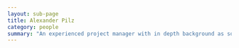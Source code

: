 ```yaml
---
layout: sub-page
title: Alexander Pilz
category: people
summary: "An experienced project manager with in depth background as software developer and system architect. Highly experienced with Open Source environments. Specialising in managing distributed international teams of specialists to create useful solutions and services."
---
```


